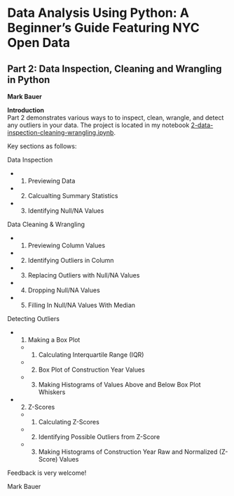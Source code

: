 # Data Analysis Using Python: A Beginner’s Guide Featuring NYC Open Data  

## Part 2: Data Inspection, Cleaning and Wrangling in Python  
**Mark Bauer**

**Introduction**  
Part 2 demonstrates various ways to to inspect, clean, wrangle, and detect any outliers in your data. The project is located in my notebook [2-data-inspection-cleaning-wrangling.ipynb](https://github.com/mebauer/data-analysis-using-python/blob/master/2-data-inspection-cleaning-wrangling/2-data-inspection-cleaning-wrangling.ipynb).

Key sections as follows:

Data Inspection  
* 1. Previewing Data  
* 2. Calcualting Summary Statistics
* 3. Identifying Null/NA Values
       
       
Data Cleaning & Wrangling  
* 1. Previewing Column Values
* 2. Identifying Outliers in Column
* 3. Replacing Outliers with Null/NA Values
* 4. Dropping Null/NA Values
* 5. Filling In Null/NA Values With Median
       
       
Detecting Outliers  
* 1. Making a Box Plot  
  * 1. Calculating Interquartile Range (IQR)
  * 2. Box Plot of Construction Year Values
  * 3. Making Histograms of Values Above and Below Box Plot Whiskers
* 2. Z-Scores  
  * 1. Calculating Z-Scores
  * 2. Identifying Possible Outliers from Z-Score
  * 3. Making Histograms of Construction Year Raw and Normalized (Z-Score) Values
           
Feedback is very welcome!

Mark Bauer